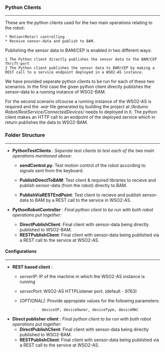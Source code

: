 ### Python Clients
-----------------

These are the python clients used for the two main operations relating to the robot: 

	* Motion(Motor) controlling
    * Receive sensor-data and publish to BAM.

Publishing the sensor data to BAM/CEP is enabled in two different ways:

	1 The Python client directly publishes the sensor data to the BAM/CEP Thrift-port
    2 The Python client publishes the sensor data to BAM/CEP by making a REST call to a service endpoint deployed in a WSO2-AS instance.

We have provided seperate python clients to be run for each of these two scenarios. In the first case the given python client directly publishes the sensor-data to a running instance of WSO2-BAM.

For the second scenario ofcourse a running instance of the WSO2-AS is required and the *.war* file generated by building the project at */Arduino Robot/RestService/ConnectedDevices/* needs to deployed in it. The python client makes an HTTP call to an endpoint of the deployed service which in return publishes the data to WSO2-BAM.


### Folder Structure
-----------------
* **PythonTestClients** : *Seperate test clients to test each of the two main operations mentioned above:*
	- **sendControl.py**: Test motion control of the robot according to signals sent from the keyboard.
    
	- **PublishDirectToBAM**: Test client & required libraries to recieve and publish sensor-data (from the robot) directly to BAM.
    
    - **PublishViaRESTEndPoint**: Test client to recieve and publish sensor-data to BAM by a REST call to the service in WSO2-AS.
    
* **PythonRobotController** : *Final python client to be run with both robot operations put together:*
	- **DirectPublishClient**: Final client with sensor-data being directly published to WSO2-BAM.
    - **RESTPublishClient**: Final client with sensor-data being published via a REST call to the service at WSO2-AS.
    

#### Configurations
-----------------
* **REST based client** : 
	- *serverIP*: IP of the machine in which the WSO2-AS instance is running   
	- *serverPort*: WSO2-AS HTTPListener port. (default - 9763)
    - *[OPTIONAL]*: Provide appropiate values for the following parameters:
    
    			-	deviceIP, deviceOwner, deviceType, deviceMAC
    
* **Direct publisher client** : *Final python client to be run with both robot operations put together:*
	- **DirectPublishClient**: Final client with sensor-data being directly published to WSO2-BAM.
    - **RESTPublishClient**: Final client with sensor-data being published via a REST call to the service at WSO2-AS.


        



